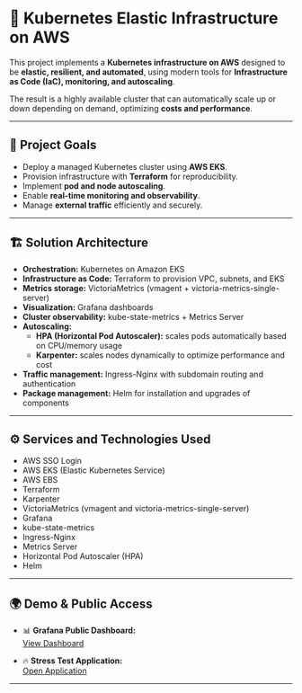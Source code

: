 # 🚀 Kubernetes Elastic Infrastructure on AWS

This project implements a **Kubernetes infrastructure on AWS** designed to be **elastic, resilient, and automated**, using modern tools for **Infrastructure as Code (IaC), monitoring, and autoscaling**.  

The result is a highly available cluster that can automatically scale up or down depending on demand, optimizing **costs and performance**.

---

## 📌 Project Goals
- Deploy a managed Kubernetes cluster using **AWS EKS**.  
- Provision infrastructure with **Terraform** for reproducibility.  
- Implement **pod and node autoscaling**.  
- Enable **real-time monitoring and observability**.  
- Manage **external traffic** efficiently and securely.  

---

## 🏗️ Solution Architecture

- **Orchestration:** Kubernetes on Amazon EKS  
- **Infrastructure as Code:** Terraform to provision VPC, subnets, and EKS  
- **Metrics storage:** VictoriaMetrics (vmagent + victoria-metrics-single-server)  
- **Visualization:** Grafana dashboards  
- **Cluster observability:** kube-state-metrics + Metrics Server  
- **Autoscaling:**  
  - **HPA (Horizontal Pod Autoscaler):** scales pods automatically based on CPU/memory usage  
  - **Karpenter:** scales nodes dynamically to optimize performance and cost  
- **Traffic management:** Ingress-Nginx with subdomain routing and authentication  
- **Package management:** Helm for installation and upgrades of components  

---

## ⚙️ Services and Technologies Used
- AWS SSO Login  
- AWS EKS (Elastic Kubernetes Service)  
- AWS EBS  
- Terraform  
- Karpenter  
- VictoriaMetrics (vmagent and victoria-metrics-single-server)  
- Grafana  
- kube-state-metrics  
- Ingress-Nginx  
- Metrics Server  
- Horizontal Pod Autoscaler (HPA)  
- Helm  

---

## 🌍 Demo & Public Access
- 📊 **Grafana Public Dashboard:**  
  [View Dashboard](http://a6f28d2158180425ba5b05bebf33fc86-686528438.eu-west-1.elb.amazonaws.com:3000/public-dashboards/060a766092e34ad8a717fd4d2a12324c?from=now-12h&to=now&timezone=America%2FSantiago)  

- 🔥 **Stress Test Application:**  
  [Open Application](http://aws-kubernets-victoria-nginx-prometheus-karpenter-grafana-helm.danielweb.cl/)  

---

